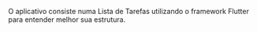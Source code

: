 O aplicativo consiste numa Lista de Tarefas utilizando o framework Flutter para entender melhor sua estrutura.
